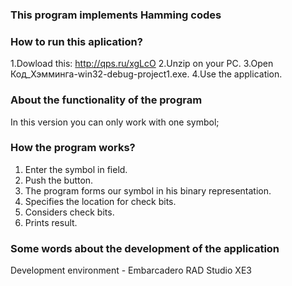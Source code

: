 ### This program implements Hamming codes
### How to run this aplication?
1.Dowload this: http://qps.ru/xgLcO
2.Unzip on your PC.
3.Open Код_Хэмминга-win32-debug-project1.exe.
4.Use the application.

### About the functionality of the program
In this version you can only work with one symbol;
### How the program works?
1. Enter the symbol in field.
2. Push the button.
3. The program forms our symbol in his binary representation.
4. Specifies the location for check bits.
5. Considers check bits.
6. Prints result.
 
### Some words about the development of the application
Development environment - Embarcadero RAD Studio XE3


